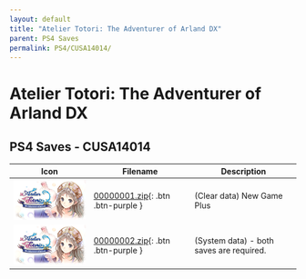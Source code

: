 ```yaml
---
layout: default
title: "Atelier Totori: The Adventurer of Arland DX"
parent: PS4 Saves
permalink: PS4/CUSA14014/
---
```

# Atelier Totori: The Adventurer of Arland DX

## PS4 Saves - CUSA14014

| Icon | Filename | Description |
|------|----------|-------------|
| ![Atelier Totori: The Adventurer of Arland DX](icon0.png) | [00000001.zip](00000001.zip){: .btn .btn-purple } | (Clear data) New Game Plus |
| ![Atelier Totori: The Adventurer of Arland DX](icon0.png) | [00000002.zip](00000002.zip){: .btn .btn-purple } | (System data) - both saves are required. |
